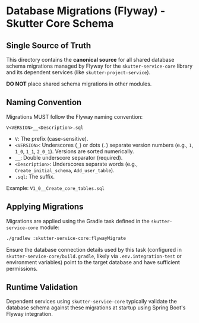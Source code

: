 # Database Migrations (Flyway) - Skutter Core Schema

## Single Source of Truth

This directory contains the **canonical source** for all shared database schema migrations managed by Flyway for the `skutter-service-core` library and its dependent services (like `skutter-project-service`).

**DO NOT** place shared schema migrations in other modules.

## Naming Convention

Migrations MUST follow the Flyway naming convention:

`V<VERSION>__<Description>.sql`

*   `V`: The prefix (case-sensitive).
*   `<VERSION>`: Underscores (`_`) or dots (`.`) separate version numbers (e.g., `1`, `1_0`, `1_1`, `2_0_1`). Versions are sorted numerically.
*   `__`: Double underscore separator (required).
*   `<Description>`: Underscores separate words (e.g., `Create_initial_schema`, `Add_user_table`).
*   `.sql`: The suffix.

Example: `V1_0__Create_core_tables.sql`

## Applying Migrations

Migrations are applied using the Gradle task defined in the `skutter-service-core` module:

```bash
./gradlew :skutter-service-core:flywayMigrate
```

Ensure the database connection details used by this task (configured in `skutter-service-core/build.gradle`, likely via `.env.integration-test` or environment variables) point to the target database and have sufficient permissions.

## Runtime Validation

Dependent services using `skutter-service-core` typically validate the database schema against these migrations at startup using Spring Boot's Flyway integration.